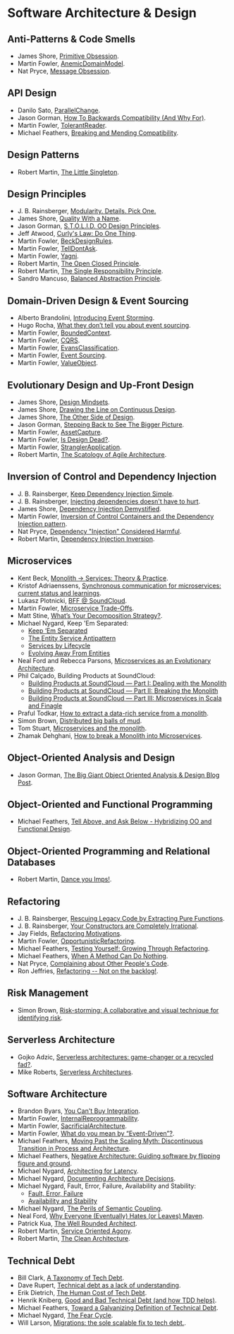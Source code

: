 # Software Architecture & Design

## Anti-Patterns & Code Smells

- James Shore, [Primitive Obsession](http://www.jamesshore.com/Blog/PrimitiveObsession.html).
- Martin Fowler, [AnemicDomainModel](http://www.martinfowler.com/bliki/AnemicDomainModel.html).
- Nat Pryce, [Message Obsession](http://www.natpryce.com/articles/000816.html).

## API Design

- Danilo Sato, [ParallelChange](http://martinfowler.com/bliki/ParallelChange.html).
- Jason Gorman, [How To Backwards Compatibility (And Why For)](http://codemanship.co.uk/parlezuml/blog/?postid=1482).
- Martin Fowler, [TolerantReader](https://martinfowler.com/bliki/TolerantReader.html).
- Michael Feathers, [Breaking and Mending Compatibility](https://michaelfeathers.silvrback.com/breaking-and-mending-compatibility).

## Design Patterns

- Robert Martin, [The Little Singleton](http://blog.cleancoder.com/uncle-bob/2015/07/01/TheLittleSingleton.html).

## Design Principles

- J. B. Rainsberger, [Modularity. Details. Pick One.](http://blog.thecodewhisperer.com/permalink/modularity-details-pick-one/)
- James Shore, [Quality With a Name](http://www.jamesshore.com/Articles/Quality-With-a-Name.html).
- Jason Gorman, [S.T.O.L.I.D. OO Design Principles](http://codemanship.co.uk/parlezuml/blog/?postid=1267).
- Jeff Atwood, [Curly's Law: Do One Thing](https://blog.codinghorror.com/curlys-law-do-one-thing/).
- Martin Fowler, [BeckDesignRules](http://martinfowler.com/bliki/BeckDesignRules.html).
- Martin Fowler, [TellDontAsk](http://martinfowler.com/bliki/TellDontAsk.html).
- Martin Fowler, [Yagni](http://martinfowler.com/bliki/Yagni.html).
- Robert Martin, [The Open Closed Principle](http://blog.cleancoder.com/uncle-bob/2014/05/12/TheOpenClosedPrinciple.html).
- Robert Martin, [The Single Responsibility Principle](http://blog.cleancoder.com/uncle-bob/2014/05/08/SingleReponsibilityPrinciple.html).
- Sandro Mancuso, [Balanced Abstraction Principle](https://codurance.com/2015/01/27/balanced-abstraction-principle/).

## Domain-Driven Design & Event Sourcing

- Alberto Brandolini, [Introducing Event Storming](http://ziobrando.blogspot.ca/2013/11/introducing-event-storming.html).
- Hugo Rocha, [What they don’t tell you about event sourcing](https://medium.com/@hugo.oliveira.rocha/what-they-dont-tell-you-about-event-sourcing-6afc23c69e9a).
- Martin Fowler, [BoundedContext](http://martinfowler.com/bliki/BoundedContext.html).
- Martin Fowler, [CQRS](https://martinfowler.com/bliki/CQRS.html).
- Martin Fowler, [EvansClassification](http://martinfowler.com/bliki/EvansClassification.html).
- Martin Fowler, [Event Sourcing](https://martinfowler.com/eaaDev/EventSourcing.html).
- Martin Fowler, [ValueObject](http://martinfowler.com/bliki/ValueObject.html).

## Evolutionary Design and Up-Front Design

- James Shore, [Design Mindsets](http://www.jamesshore.com/Blog/Design%20Mindsets.html).
- James Shore, [Drawing the Line on Continuous Design](http://www.jamesshore.com/Blog/DrawingTheLineOnContinuousDesign.html).
- James Shore, [The Other Side of Design](http://www.jamesshore.com/Blog/The-Other-Side-of-Design.html).
- Jason Gorman, [Stepping Back to See The Bigger Picture](http://codemanship.co.uk/parlezuml/blog/?postid=1285).
- Martin Fowler, [AssetCapture](http://martinfowler.com/bliki/AssetCapture.html).
- Martin Fowler, [Is Design Dead?](http://martinfowler.com/articles/designDead.html).
- Martin Fowler, [StranglerApplication](http://martinfowler.com/bliki/StranglerApplication.html).
- Robert Martin, [The Scatology of Agile Architecture](https://sites.google.com/site/unclebobconsultingllc/home/articles/the-scatology-of-agile-architecture).

## Inversion of Control and Dependency Injection

- J. B. Rainsberger, [Keep Dependency Injection Simple](http://blog.thecodewhisperer.com/permalink/keep-dependency-injection-simple).
- J. B. Rainsberger, [Injecting dependencies doesn't have to hurt](http://blog.thecodewhisperer.com/permalink/injecting-dependencies-doesnt-have-to-hurt/).
- James Shore, [Dependency Injection Demystified](http://www.jamesshore.com/Blog/Dependency-Injection-Demystified.html).
- Martin Fowler, [Inversion of Control Containers and the Dependency Injection pattern](http://www.martinfowler.com/articles/injection.html).
- Nat Pryce, [Dependency "Injection" Considered Harmful](http://www.natpryce.com/articles/000783.html).
- Robert Martin, [Dependency Injection Inversion](https://sites.google.com/site/unclebobconsultingllc/blogs-by-robert-martin/dependency-injection-inversion).

## Microservices

- Kent Beck, [Monolith -> Services: Theory & Practice](https://medium.com/@kentbeck_7670/monolith-services-theory-practice-617e4546a879).
- Kristof Adriaenssens, [Synchronous communication for microservices: current status and learnings](https://developers.soundcloud.com/blog/synchronous-communication-for-microservices-current-status-and-learnings).
- Lukasz Plotnicki, [BFF @ SoundCloud](https://www.thoughtworks.com/insights/blog/bff-soundcloud).
- Martin Fowler, [Microservice Trade-Offs](https://martinfowler.com/articles/microservice-trade-offs.html).
- Matt Stine, [What’s Your Decomposition Strategy?](https://medium.com/built-to-adapt/whats-your-decomposition-strategy-e19b8e72ac8f).
- Michael Nygard, Keep 'Em Separated:
  - [Keep ‘Em Separated](http://www.michaelnygard.com/blog/2017/11/keep-em-separated/)
  - [The Entity Service Antipattern](http://www.michaelnygard.com/blog/2017/12/the-entity-service-antipattern/)
  - [Services by Lifecycle](http://www.michaelnygard.com/blog/2018/01/services-by-lifecycle/)
  - [Evolving Away From Entities](http://www.michaelnygard.com/blog/2018/04/evolving-away-from-entities/)
- Neal Ford and Rebecca Parsons, [Microservices as an Evolutionary Architecture](https://www.thoughtworks.com/insights/blog/microservices-evolutionary-architecture).
- Phil Calçado, Building Products at SoundCloud:
  - [Building Products at SoundCloud — Part I: Dealing with the Monolith](https://developers.soundcloud.com/blog/building-products-at-soundcloud-part-1-dealing-with-the-monolith)
  - [Building Products at SoundCloud — Part II: Breaking the Monolith](https://developers.soundcloud.com/blog/building-products-at-soundcloud-part-2-breaking-the-monolith)
  - [Building Products at SoundCloud — Part III: Microservices in Scala and Finagle](https://developers.soundcloud.com/blog/building-products-at-soundcloud-part-3-microservices-in-scala-and-finagle)
- Praful Todkar, [How to extract a data-rich service from a monolith](https://martinfowler.com/articles/extract-data-rich-service.html).
- Simon Brown, [Distributed big balls of mud](http://www.codingthearchitecture.com/2014/07/06/distributed_big_balls_of_mud.html).
- Tom Stuart, [Microservices and the monolith](https://developers.soundcloud.com/blog/microservices-and-the-monolith).
- Zhamak Dehghani, [How to break a Monolith into Microservices](https://martinfowler.com/articles/break-monolith-into-microservices.html).

## Object-Oriented Analysis and Design

- Jason Gorman, [The Big Giant Object Oriented Analysis & Design Blog Post](http://codemanship.co.uk/parlezuml/blog/?postid=1304).

## Object-Oriented and Functional Programming

- Michael Feathers, [Tell Above, and Ask Below - Hybridizing OO and Functional Design](http://michaelfeathers.typepad.com/michael_feathers_blog/2012/03/tell-above-and-ask-below-hybridizing-oo-and-functional-design.html).

## Object-Oriented Programming and Relational Databases

- Robert Martin, [Dance you Imps!](http://blog.cleancoder.com/uncle-bob/2013/10/01/Dance-You-Imps.html).

## Refactoring

- J. B. Rainsberger, [Rescuing Legacy Code by Extracting Pure Functions](http://blog.thecodewhisperer.com/permalink/rescuing-legacy-code-by-extracting-pure-functions/).
- J. B. Rainsberger, [Your Constructors are Completely Irrational](http://blog.thecodewhisperer.com/permalink/your-constructors-are-completely-irrational/).
- Jay Fields, [Refactoring Motivations](http://blog.jayfields.com/2007/12/refactoring-motivations.html).
- Martin Fowler, [OpportunisticRefactoring](http://martinfowler.com/bliki/OpportunisticRefactoring.html).
- Michael Feathers, [Testing Yourself: Growing Through Refactoring](https://michaelfeathers.silvrback.com/testing-yourself).
- Michael Feathers, [When A Method Can Do Nothing](https://michaelfeathers.silvrback.com/when-it-s-okay-for-a-method-to-do-nothing).
- Nat Pryce, [Complaining about Other People's Code](http://www.natpryce.com/articles/000756.html).
- Ron Jeffries, [Refactoring -- Not on the backlog!](http://ronjeffries.com/xprog/articles/refactoring-not-on-the-backlog/).

## Risk Management

- Simon Brown, [Risk-storming: A collaborative and visual technique for identifying risk](http://www.codingthearchitecture.com/2012/07/11/risk_storming.html).

## Serverless Architecture

- Gojko Adzic, [Serverless architectures: game-changer or a recycled fad?](https://gojko.net/2016/08/27/serverless.html).
- Mike Roberts, [Serverless Architectures](https://martinfowler.com/articles/serverless.html).

## Software Architecture

- Brandon Byars, [You Can't Buy Integration](https://martinfowler.com/articles/cant-buy-integration.html).
- Martin Fowler, [InternalReprogrammability](http://martinfowler.com/bliki/InternalReprogrammability.html).
- Martin Fowler, [SacrificialArchitecture](http://martinfowler.com/bliki/SacrificialArchitecture.html).
- Martin Fowler, [What do you mean by “Event-Driven”?](https://martinfowler.com/articles/201701-event-driven.html).
- Michael Feathers, [Moving Past the Scaling Myth: Discontinuous Transition in Process and Architecture](https://michaelfeathers.silvrback.com/the-myth-of-scaling).
- Michael Feathers, [Negative Architecture: Guiding software by flipping figure and ground](https://michaelfeathers.silvrback.com/negative-architecture).
- Michael Nygard, [Architecting for Latency](http://www.michaelnygard.com/blog/2007/11/architecting-for-latency/).
- Michael Nygard, [Documenting Architecture Decisions](http://thinkrelevance.com/blog/2011/11/15/documenting-architecture-decisions).
- Michael Nygard, Fault, Error, Failure, Availability and Stability:
  - [Fault, Error, Failure](https://www.michaelnygard.com/blog/2016/11/fault-error-failure/)
  - [Availability and Stability](http://www.michaelnygard.com/blog/2016/11/availability-and-stability/)
- Michael Nygard, [The Perils of Semantic Coupling](http://www.michaelnygard.com/blog/2015/04/the-perils-of-semantic-coupling/).
- Neal Ford, [Why Everyone (Eventually) Hates (or Leaves) Maven](http://nealford.com/memeagora/2013/01/22/why_everyone_eventually_hates_maven.html).
- Patrick Kua, [The Well Rounded Architect](https://www.thekua.com/atwork/2016/11/the-well-rounded-architect/).
- Robert Martin, [Service Oriented Agony](http://blog.cleancoder.com/uncle-bob/2012/02/01/Service-Oriented-Agony.html).
- Robert Martin, [The Clean Architecture](http://blog.cleancoder.com/uncle-bob/2012/08/13/the-clean-architecture.html).

## Technical Debt

- Bill Clark, [A Taxonomy of Tech Debt](https://engineering.riotgames.com/news/taxonomy-tech-debt).
- Dave Rupert, [Technical debt as a lack of understanding](https://daverupert.com/2020/11/technical-debt-as-a-lack-of-understanding/).
- Erik Dietrich, [The Human Cost of Tech Debt](http://www.daedtech.com/human-cost-tech-debt/).
- Henrik Kniberg, [Good and Bad Technical Debt (and how TDD helps)](http://blog.crisp.se/2013/10/11/henrikkniberg/good-and-bad-technical-debt).
- Michael Feathers, [Toward a Galvanizing Definition of Technical Debt](https://michaelfeathers.silvrback.com/toward-a-galvanizing-definition-of-technical-debt).
- Michael Nygard, [The Fear Cycle](http://www.michaelnygard.com/blog/2015/07/the-fear-cycle/).
- Will Larson, [Migrations: the sole scalable fix to tech debt.](https://lethain.com//migrations/).
